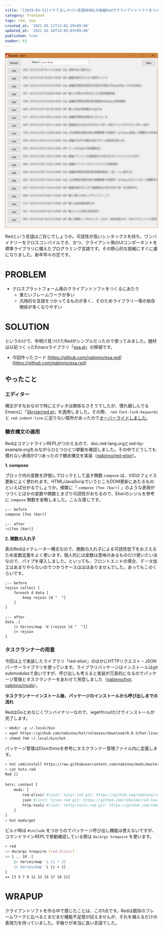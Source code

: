 ```yaml
---
title: "[2019-03-31]イケてるしヤバい言語REBOLの後継Redでクライアントソフトをつくった話"
category: frontend
tags: red, esa
created_at: '2021-01-11T13:01:29+09:00'
updated_at: '2021-01-16T14:05:03+09:00'
published: true
number: 63
---
```


<img alt=thumbnail src=https://raw.githubusercontent.com/nabinno/esa.red/master/esa.red.png />

Redという言語はご存じでしょうか。可読性が高いシンタックスを持ち、ワンバイナリーをクロスコンパイルでき、かつ、クライアント用のUIコンポーネントを標準ライブラリに備えたプログラミング言語です。その野心的な挑戦にすぐに虜になりました。新年早々の恋です。

# PROBLEM
- クロスプラットフォーム用のクライアントソフトをつくるにあたり
    - 重たいフレームワークが多い
    - 汎用的な言語をつかってるものが多く、そのためライブラリー等の依存関係が多くなりやすい

# SOLUTION
というわけで、年明け見つけたRedがシンプルだったので使ってみました。題材は以前つくったEmacsライブラリ「[esa.el](https://github.com/nabinno/esa.el)」の移植です。

- 今回作ったコード [https://github.com/nabinno/esa.red](https://github.com/nabinno/esa.red)

## やったこと
### エディター
構文がすなおなので特にエディタは関係なさそうでしたが、慣れ親しんでるEmacsに「[Skrylar/red.el](https://github.com/Skrylar/red.el)」を適用しました。その際、 `red-font-lock-keywords` と `red-indent-line` に足りない箇所があったので[オーバーライドしました](https://github.com/nabinno/dotfiles/blob/master/.emacs.d/lisp/init-red.el)。

### 糖衣構文の適用
RedはコマンドラインREPLがつかえるので、doc.red-lang.orgとred-by-example.orgをみながらひとつひとつ挙動を確認しました。その中でどうしても慣れない表現が2つあったので糖衣構文を実装（[nabinno/red-elixir](https://github.com/nabinno/red-elixir)）。

**1. compose**

ブロック内の変数を評価しブロックとして返す関数 `compose` は、VIDのフェイス更新によく使われます。HTML/JavaScripでいうところDOM更新にあたるものといえば分かるでしょうか。頻繁に「 `compose [foo (bar)]` 」のような表現がつづくとほかの変数や関数とまざり可読性がおちるので、Elixirのシジルを参考に `compose` 関数を省略しました。こんな感じです。

```
;-- before
compose [foo (bar)]

;-- after
~c[foo (bar)]
```

**2. 関数の入れ子**

素のRedはイテレーター構文なので、関数の入れ子による可読性低下をおさえるため変数定義をよく使います。個人的には変数は意味のあるものだけ使いたい派なので、パイプを導入しました。といっても、フロントエンドの場合、データ加工はあまりやらないのでつかうケースはほぼありませんでした。あってもこのくらいです。

```red
;-- before
rejoin collect [
    foreach d data [
        keep rejoin [d "  "]
    ]
]

;-- after
data .[
    |> Series/map 'd [rejoin [d "  "]]
    |> rejoin
]
```

### タスクランナーの用意
今回は上で実装したライブラリ「red-elixir」のほかにHTTPリクエスト・JSONパーサーライブラリを使っています。ライブラリパッケージはインストールはgit submodulesで良いですが、呼び出しも考えると実装が冗長的になるのでパッケージ管理とタスクランナーをあわせて用意しました（[nabinno/hot](https://github.com/nabinno/hot)、[nabinno/mods](https://github.com/nabinno/mods)）。

**タスクランナーインストール後、パッケージのインストールから呼び出しまでの流れ**

RedはGoとおなじくワンバイナリーなので、wgetやcurlだけでインストールが完了します。

```sh
> mkdir -p ~/.local/bin
> wget https://github.com/nabinno/hot/releases/download/0.0.3/hot-linux -O ~/.local/bin/hot
> chmod 744 ~/.local/bin/hot
```

パッケージ管理はElixirのmixを参考にタスクランナー管理ファイル内に定義します。

```sh
> hot cmd/install https://raw.githubusercontent.com/nabinno/mods/master/mods.red
> cat hots.red
Red []

hots: context [
    mods: [
        red-elixir #(init: %init.red git: https://github.com/nabinno/red-elixir)
        json #(init: %json.red git: https://github.com/rebolek/red-tools)
        http-tools #(init: %http-tools.red git: https://github.com/rebolek/red-tools)
    ]
]
> hot mods/get
```

ビルド時は `#include` をつかうのでパッケージ呼び出し機能は使えないですが、コマンドラインREPLで挙動確認している際は `do/args %require` を使います。

```sh
> red
>> do/args %require [red-elixir]
>> 1 .. 10 .[
    |> Series/map 'i [i * 2]
    |> Series/map 'i [i + 1]
]
== [3 5 7 9 11 13 15 17 19 21]
```

# WRAPUP
クライアントソフトを作る中で感じたことは、この1点です。Redは既存のフレームワークと比べるとまだまだ機能不足感が拭えませんが、それを補えるだけの表現力を持っていました。手触りが本当に良い言語でした。

